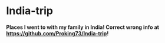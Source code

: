 # India-trip

**Places I went to with my family in India! Correct wrong info at <https://github.com/Proking73/India-trip>!**